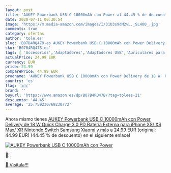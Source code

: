 ```yaml
---
layout: post
title: 'AUKEY Powerbank USB C 10000mAh con Power al 44.45 % de descuento'
date: 2020-07-11 00:30:54
image: 'https://m.media-amazon.com/images/I/31U3s9dM2vL._SL400_.jpg'
comments: true
category: ofertas
author: 'tole.es'
slug: 'B07B4RQ47B-es AUKEY Powerbank USB C 10000mAh con Power Delivery de 18 W...'
sku: 'B07B4RQ47B-es'
tags: [ 'Accesorios','Adaptadores','Adaptadores USB','Auriculares para equipo de audio','Auriculares y accesorios','Electrónica','Informática','iphone', ]
actualPrice: 24.99 EUR
currency: EUR
price: 24.99
comparePrice: 44.99 EUR
prodname: 'AUKEY Powerbank USB C 10000mAh con Power Delivery de 18 W  Quick Charge 3.0  PD Bateria Externa para iPhone XS/ XS Max/ XR  Nintendo Switch  Samsung  Xiaomi y más'
country: 'es'
flag: '🇪🇸'
brand: ''
buyurl: 'https://www.amazon.es/dp/B07B4RQ47B/?tag=tolees-21'
descuento: '44.45'
average: '25.759230769230772'
---
```


Ahora mismo tienes [AUKEY Powerbank USB C 10000mAh con Power Delivery de 18 W  Quick Charge 3.0  PD Bateria Externa para iPhone XS/ XS Max/ XR  Nintendo Switch  Samsung  Xiaomi y más](https://www.amazon.es/dp/B07B4RQ47B/?tag=tolees-21) a 24.99 EUR (original: 44.99 EUR) (44.45 %  de descuento) en el siguiente enlace!

[![AUKEY Powerbank USB C 10000mAh con Power](https://m.media-amazon.com/images/I/31U3s9dM2vL._SL400_.jpg)](https://www.amazon.es/dp/B07B4RQ47B/?tag=tolees-21)

🔎:


[🛒 Visítala!!!](https://www.amazon.es/dp/B07B4RQ47B/?tag=tolees-21)
